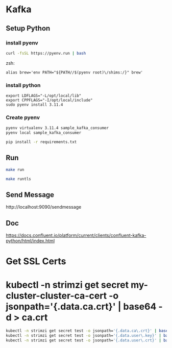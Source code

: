 # Kafka

## Setup Python

### install pyenv

```bash
curl -fsSL https://pyenv.run | bash
```

zsh:

```
alias brew='env PATH="${PATH//$(pyenv root)\/shims:/}" brew'
```

### install python

```
export LDFLAGS="-L/opt/local/lib"
export CPPFLAGS="-I/opt/local/include"
sudo pyenv install 3.11.4
```

### Create pyenv

```bash
pyenv virtualenv 3.11.4 sample_kafka_consumer
pyenv local sample_kafka_consumer
```

```bash
pip install -r requirements.txt
```

## Run

```bash
make run
```

```bash
make runtls
```

## Send Message

http://localhost:9090/sendmessage

## Doc

https://docs.confluent.io/platform/current/clients/confluent-kafka-python/html/index.html

# Get SSL Certs

# kubectl -n strimzi get secret my-cluster-cluster-ca-cert -o jsonpath='{.data.ca\.crt}' | base64 -d > ca.crt


```bash
kubectl -n strimzi get secret test -o jsonpath='{.data.ca\.crt}' | base64 -d > ca.crt
kubectl -n strimzi get secret test -o jsonpath='{.data.user\.key}' | base64 -d > user.key
kubectl -n strimzi get secret test -o jsonpath='{.data.user\.crt}' | base64 -d > user.crt
```
